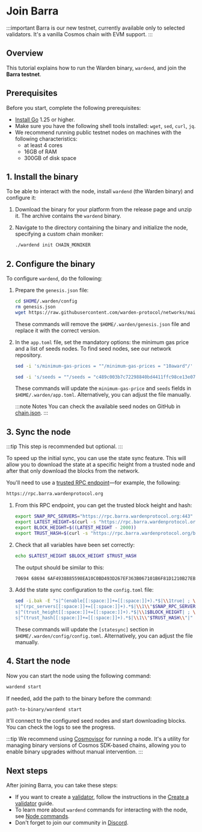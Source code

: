 ﻿---
sidebar_position: 2
---

# Join Barra

:::important
Barra is our new testnet, currently available only to selected validators. It's a vanilla Cosmos chain with EVM support.
:::

## Overview

This tutorial explains how to run the Warden binary, `wardend`, and join the **Barra testnet**.

## Prerequisites

Before you start, complete the following prerequisites:

- [Install Go](https://go.dev/doc/install) 1.25 or higher.
- Make sure you have the following shell tools installed: `wget`, `sed`, `curl`, `jq`.
- We recommend running public testnet nodes on machines with the following characteristics:
  - at least 4 cores
  - 16GB of RAM
  - 300GB of disk space

## 1. Install the binary

To be able to interact with the node, install `wardend` (the Warden binary) and configure it:

1. Download the binary for your platform from the release page and unzip it. The archive contains the `wardend` binary.

2. Navigate to the directory containing the binary and initialize the node, specifying a custom chain moniker:
    
   ```bash
   ./wardend init CHAIN_MONIKER
   ```

## 2. Configure the binary

To configure `wardend`, do the following:

1. Prepare the `genesis.json` file:
    
   ```bash
   cd $HOME/.warden/config
   rm genesis.json
   wget https://raw.githubusercontent.com/warden-protocol/networks/main/testnets/barra/genesis.json    
   ```
    
   These commands will remove the `$HOME/.warden/genesis.json` file and replace it with the correct version.
    
2. In the `app.toml` file, set the mandatory options: the minimum gas price and a list of seeds nodes. To find seed nodes, see our network repository.
    
   ```bash
   sed -i 's/minimum-gas-prices = ""/minimum-gas-prices = "10award"/' app.toml
   ```
    
   ```bash
   sed -i 's/seeds = ""/seeds = "c489c003b7c72298840bd4411ffc98ce13e07c27@54.194.136.183:26656,4564c91423a923eaba7982e69e33aec6185d362f@54.72.5.234:26656"/' config.toml
   ```

   These commands will update the `minimum-gas-price` and `seeds` fields in `$HOME/.warden/app.toml`. Alternatively, you can adjust the file manually.

   :::note Notes
   You can check the available seed nodes on GitHub in [chain.json](https://github.com/warden-protocol/networks/tree/main/testnets/barra/chain.json).
   :::

## 3. Sync the node

:::tip
This step is recommended but optional.
:::

To speed up the initial sync, you can use the state sync feature. This will allow you to download the state at a specific height from a trusted node and after that only download the blocks from the network.

You'll need to use a [trusted RPC endpoint](https://github.com/warden-protocol/networks/blob/main/testnets/barra/chain.json)—for example, the following:

```bash
https://rpc.barra.wardenprotocol.org
```

1. From this RPC endpoint, you can get the trusted block height and hash:
    
   ```bash
   export SNAP_RPC_SERVERS="https://rpc.barra.wardenprotocol.org:443"
   export LATEST_HEIGHT=$(curl -s "https://rpc.barra.wardenprotocol.org/block" | jq -r .result.block.header.height)
   export BLOCK_HEIGHT=$((LATEST_HEIGHT - 2000))
   export TRUST_HASH=$(curl -s "https://rpc.barra.wardenprotocol.org/block?height=$BLOCK_HEIGHT" | jq -r .result.block_id.hash)
   ```
    
2. Check that all variables have been set correctly:
    
   ```bash
   echo $LATEST_HEIGHT $BLOCK_HEIGHT $TRUST_HASH
   ```
    
   The output should be similar to this:
   
   ```bash
   70694 68694 6AF4938885598EA10C0BD493D267EF363B067101B6F81D1210B27EBE0B32FA2A
   ```
    
3. Add the state sync configuration to the `config.toml` file:
    
   ```bash
   sed -i.bak -E "s|^(enable[[:space:]]+=[[:space:]]+).*$|\\1true| ; \\
   s|^(rpc_servers[[:space:]]+=[[:space:]]+).*$|\\1\\"$SNAP_RPC_SERVERS\\"| ; \\
   s|^(trust_height[[:space:]]+=[[:space:]]+).*$|\\1$BLOCK_HEIGHT| ; \\
   s|^(trust_hash[[:space:]]+=[[:space:]]+).*$|\\1\\"$TRUST_HASH\\"|" $HOME/.warden/config/config.toml
   ```
    
   These commands will update the `[statesync]` section in `$HOME/.warden/config/config.toml`. Alternatively, you can adjust the file manually.

## 4. Start the node

Now you can start the node using the following command:
 
```bash
wardend start
```
 
If needed, add the path to the binary before the command:
 
```bash
path-to-binary/wardend start
```

It'll connect to the configured seed nodes and start downloading blocks. You can check the logs to see the progress.

:::tip
We recommend using [Cosmovisor](https://docs.cosmos.network/v0.45/run-node/cosmovisor.html) for running a node. It's a utility for managing binary versions of Cosmos SDK-based chains, allowing you to enable binary upgrades without manual intervention.
:::

## Next steps

After joining Barra, you can take these steps:

- If you want to create a [validator](/learn/glossary#validator), follow the instructions in the [Create a validator](create-a-validator) guide.
- To learn more about `wardend` commands for interacting with the node, see [Node commands](../node-commands).
- Don't forget to join our community in [Discord](https://discord.com/invite/wardenprotocol).
